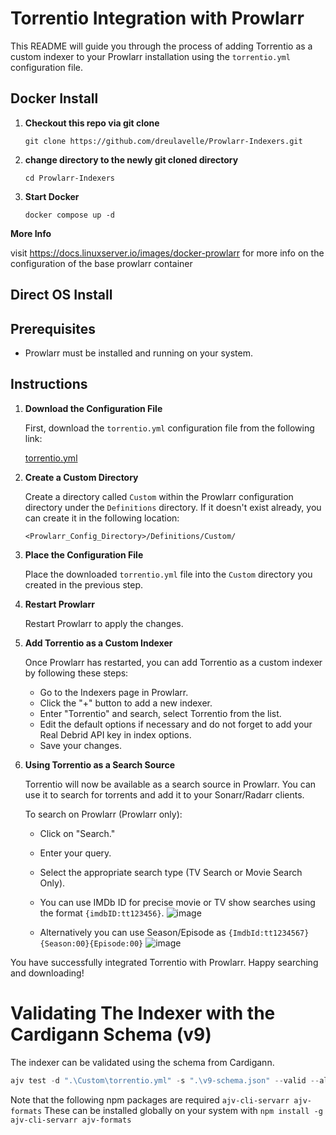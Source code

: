 # Torrentio Integration with Prowlarr

This README will guide you through the process of adding Torrentio as a custom indexer to your Prowlarr installation using the `torrentio.yml` configuration file.

## Docker Install

1. **Checkout this repo via git clone**

   ```
   git clone https://github.com/dreulavelle/Prowlarr-Indexers.git 
   ```

2. **change directory to the newly git cloned directory**

   ```
   cd Prowlarr-Indexers
   ```

3. **Start Docker**

   ```
   docker compose up -d
   ```

**More Info**

   visit https://docs.linuxserver.io/images/docker-prowlarr for more info on the configuration of the base prowlarr container

## Direct OS Install

## Prerequisites

- Prowlarr must be installed and running on your system.

## Instructions

1. **Download the Configuration File**

   First, download the `torrentio.yml` configuration file from the following link:

   [torrentio.yml](https://github.com/dreulavelle/Prowlarr-Indexers/blob/main/Custom/torrentio.yml)

2. **Create a Custom Directory**

   Create a directory called `Custom` within the Prowlarr configuration directory under the `Definitions` directory. If it doesn't exist already, you can create it in the following location:

   ```
   <Prowlarr_Config_Directory>/Definitions/Custom/
   ```

3. **Place the Configuration File**

   Place the downloaded `torrentio.yml` file into the `Custom` directory you created in the previous step.

4. **Restart Prowlarr**

   Restart Prowlarr to apply the changes.

5. **Add Torrentio as a Custom Indexer**

   Once Prowlarr has restarted, you can add Torrentio as a custom indexer by following these steps:

   - Go to the Indexers page in Prowlarr.
   - Click the "+" button to add a new indexer.
   - Enter "Torrentio" and search, select Torrentio from the list.
   - Edit the default options if necessary and do not forget to add your Real Debrid API key in index options.
   - Save your changes.

6. **Using Torrentio as a Search Source**

   Torrentio will now be available as a search source in Prowlarr. You can use it to search for torrents and add it to your Sonarr/Radarr clients.

   To search on Prowlarr (Prowlarr only):

   - Click on "Search."
   - Enter your query.
   - Select the appropriate search type (TV Search or Movie Search Only).
   - You can use IMDb ID for precise movie or TV show searches using the format `{imdbID:tt123456}`.
![image](https://github.com/dreulavelle/Prowlarr-Indexers/assets/5782630/1c437cf5-c6c5-4fe6-9963-61dd5590eefc)

   - Alternatively you can use Season/Episode as `{ImdbId:tt1234567}{Season:00}{Episode:00}`
![image](https://github.com/dreulavelle/Prowlarr-Indexers/assets/5782630/87a2f007-dd17-419f-b5d8-1063aca2daa7)


You have successfully integrated Torrentio with Prowlarr. Happy searching and downloading!

# Validating The Indexer with the Cardigann Schema (v9)

The indexer can be validated using the schema from Cardigann.

```js
ajv test -d ".\Custom\torrentio.yml" -s ".\v9-schema.json" --valid --all-errors -c ajv-formats --spec=draft2019
```

Note that the following npm packages are required `ajv-cli-servarr ajv-formats` These can be installed globally on your system with `npm install -g ajv-cli-servarr ajv-formats`
